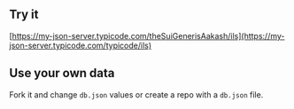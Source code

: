 ## Try it

[https://my-json-server.typicode.com/theSuiGenerisAakash/ils](https://my-json-server.typicode.com/typicode/ils)

## Use your own data

Fork it and change `db.json` values or create a repo with a `db.json` file.
